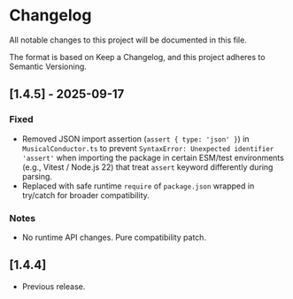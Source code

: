 # Changelog

All notable changes to this project will be documented in this file.

The format is based on Keep a Changelog, and this project adheres to Semantic Versioning.

## [1.4.5] - 2025-09-17

### Fixed

- Removed JSON import assertion (`assert { type: 'json' }`) in `MusicalConductor.ts` to prevent `SyntaxError: Unexpected identifier 'assert'` when importing the package in certain ESM/test environments (e.g., Vitest / Node.js 22) that treat `assert` keyword differently during parsing.
- Replaced with safe runtime `require` of `package.json` wrapped in try/catch for broader compatibility.

### Notes

- No runtime API changes. Pure compatibility patch.

## [1.4.4]

- Previous release.
